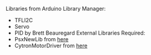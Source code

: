 Libraries from Arduino Library Manager:
- TFLI2C
- Servo
- PID by Brett Beauregard
External Libraries Required:
- PsxNewLib from [here](https://github.com/SukkoPera/PsxNewLib)
- CytronMotorDriver from [here](https://github.com/CytronTechnologies/CytronMotorDriver)
